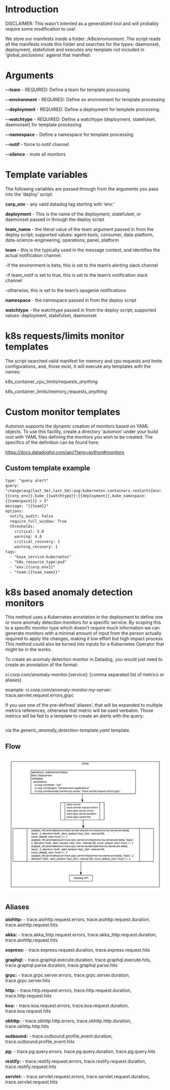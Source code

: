 # Introduction
DISCLAIMER: This wasn't intented as a generalized tool and will probably require some modification to use!

We store our manifests inside a folder: /k8s/*environment*. The script reads all the manifests inside 
this folder and searches for the types: daemonset, deployment, statefulset and executes any template
*not* included in 'global_exclusions' against that manifest.

# Arguments
**--team** - REQUIRED: Define a team for template processing

**--environment** - REQUIRED: Define an environment for template processing

**--deployment** - REQUIRED: Define a deployment for template processing.

**--watchtype** - REQUIRED: Define a watchtype (deployment, statefulset, daemonset) for template processing

**--namespace** - Define a namespace for template processing

**--notif** - force to notif channel

**--silence** - mute all monitors

# Template variables
The following variables are passed through from the arguments you pass into the ‘deploy’ script:

**corp_env** - any valid datadog tag starting with ‘env:’

**deployment** - This is the name of the deployment, statefulset, or daemonset passed in through the deploy script

**team_name** - the literal value of the team argument passed in from the deploy script; supported values: agent-tools, consumer, data-platform, data-science-engineering, operations, panel, platform

**team** - this is the typically used in the message context, and identifies the actual notification channel.

-if the environment is beta, this is set to the team’s alerting slack channel

-if team_notif is set to true, this is set to the team’s notification slack channel

-otherwise, this is set to the team’s opsgenie notifications

**namespace** - the namespace passed in from the deploy script

**watchtype** - the watchtype passed in from the deploy script; supported values: deployment, statefulset, daemonset

# k8s requests/limits monitor templates
The script searched valid manifest for memory and cpu requests and limits configurations, and, those exist, it will execute any templates with the names:

k8s_container_cpu_limits/requests_*anything*

k8s_container_limits/memory_requests_*anything*

# Custom monitor templates
Automon supports the dynamic creation of monitors based on YAML objects. 
To use this facility, create a directory ‘automon’ under your build root 
with YAML files defining the monitors you wish to be created. The specifics 
of the definition can be found here:

https://docs.datadoghq.com/api/?lang=python#monitors

## Custom template example
```name: "kube {{corp_env}}: {{namespace}} {{deployment}} Frequent Restarts"
type: "query alert"
query: "change(avg(last_5m),last_5m):avg:kubernetes.containers.restarts{env:{{corp_env}},kube_{{watchtype}}:{{deployment}},kube_namespace:{{namespace}}} > 5"
message: "{{team}}"
options:
  notify_audit: False
  require_full_window: True
  thresholds:
    critical: 5.0
    warning: 4.0
    critical_recovery: 1
    warning_recovery: 1
tags:
  - "base_service:kubernetes"
  - "k8s_resource_type:pod"
  - "env:{{corp_env}}"
  - "team:{{team_name}}"
```

# k8s based anomaly detection monitors
This method uses a Kubernetes annotation in the deployment to define one or more anomaly detection monitors 
for a specific service. By scoping this to a specific monitor type which doesn’t require much information 
we can generate monitors with a minimal amount of input from the person actually required to apply the 
changes, making it low effort but high impact process. This  method could also be turned into inputs for a 
Kubernetes Operator that might be in the works.


To create an anomaly detection monitor in Datadog, you would just need to create an annotation of the format:

ci.corp.com/anomaly-monitor.[service]: [comma separated list of metrics or aliases]

example: ci.corp.com/anomaly-monitor.my-server: trace.servlet.request.errors,grpc

If you use one of the pre-defined ‘aliases’, that will be expanded to multiple metrics references, otherwise that metric will be used verbatim. Those metrics will be fed to a template to create an alerts with the query:

```avg(last_4h):anomalies(sum:[metric_name]{service:[service_name],env:[environment]}, 'basic', 2, direction='both', alert_window='last_15m', interval=60, count_default_zero='true') >= 1
```

via the _generic_anomaly_detection-template.yaml_ template.

## Flow 
![alt text](https://github.com/looprock/automon/blob/master/Automon_flow.png "Automon Flow")

## Aliases
**aiohttp:** - trace.aiohttp.request.errors, trace.aiohttp.request.duration, trace.aiohttp.request.hits

**akka:** - trace.akka_http.request.errors, trace.akka_http.request.duration, trace.aiohttp.request.hits

**express:** - trace.express.request.duration, trace.express.request.hits

**graphql:** - trace.graphql.execute.duration, trace.graphql.execute.hits, trace.graphql.parse.duration, trace.graphql.parse.hits

**grpc:** - trace.grpc.server.errors, trace.grpc.server.duration, trace.grpc.server.hits

**http:** - trace.http.request.errors, trace.http.request.duration, trace.http.request.hits

**koa:** - trace.koa.request.errors, trace.koa.request.duration, trace.koa.request.hits

**okhttp:** - trace.okhttp.http.errors, trace.okhttp.http.duration, trace.okhttp.http.hits

**outbound:** - trace.outbound.profile_event.duration, trace.outbound.profile_event.hits

**pg:** - trace.pg.query.errors, trace.pg.query.duration, trace.pg.query.hits

**restify:** - trace.restify.request.errors, trace.restify.request.duration, trace.restify.request.hits

**servlet:** - trace.servlet.request.errors, trace.servlet.request.duration, trace.servlet.request.hits
